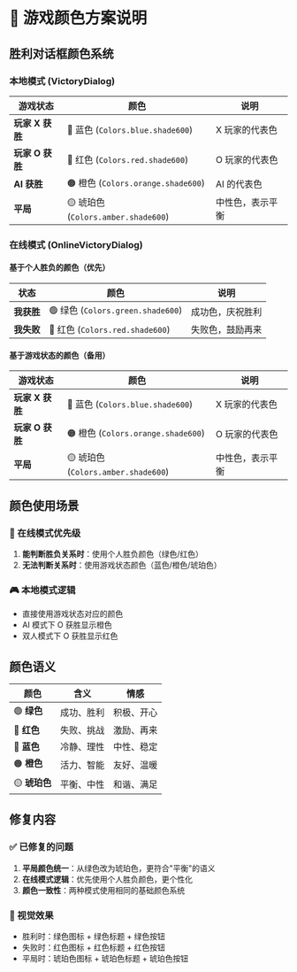 # 🎨 游戏颜色方案说明

## 胜利对话框颜色系统

### 本地模式 (VictoryDialog)

| 游戏状态 | 颜色 | 说明 |
|----------|------|------|
| **玩家 X 获胜** | 🔵 蓝色 (`Colors.blue.shade600`) | X 玩家的代表色 |
| **玩家 O 获胜** | 🔴 红色 (`Colors.red.shade600`) | O 玩家的代表色 |
| **AI 获胜** | 🟠 橙色 (`Colors.orange.shade600`) | AI 的代表色 |
| **平局** | 🟡 琥珀色 (`Colors.amber.shade600`) | 中性色，表示平衡 |

### 在线模式 (OnlineVictoryDialog)

#### 基于个人胜负的颜色（优先）
| 状态 | 颜色 | 说明 |
|------|------|------|
| **我获胜** | 🟢 绿色 (`Colors.green.shade600`) | 成功色，庆祝胜利 |
| **我失败** | 🔴 红色 (`Colors.red.shade600`) | 失败色，鼓励再来 |

#### 基于游戏状态的颜色（备用）
| 游戏状态 | 颜色 | 说明 |
|----------|------|------|
| **玩家 X 获胜** | 🔵 蓝色 (`Colors.blue.shade600`) | X 玩家的代表色 |
| **玩家 O 获胜** | 🟠 橙色 (`Colors.orange.shade600`) | O 玩家的代表色 |
| **平局** | 🟡 琥珀色 (`Colors.amber.shade600`) | 中性色，表示平衡 |

## 颜色使用场景

### 🎯 在线模式优先级
1. **能判断胜负关系时**：使用个人胜负颜色（绿色/红色）
2. **无法判断关系时**：使用游戏状态颜色（蓝色/橙色/琥珀色）

### 🎮 本地模式逻辑
- 直接使用游戏状态对应的颜色
- AI 模式下 O 获胜显示橙色
- 双人模式下 O 获胜显示红色

## 颜色语义

| 颜色 | 含义 | 情感 |
|------|------|------|
| 🟢 **绿色** | 成功、胜利 | 积极、开心 |
| 🔴 **红色** | 失败、挑战 | 激励、再来 |
| 🔵 **蓝色** | 冷静、理性 | 中性、稳定 |
| 🟠 **橙色** | 活力、智能 | 友好、温暖 |
| 🟡 **琥珀色** | 平衡、中性 | 和谐、满足 |

## 修复内容

### ✅ 已修复的问题
1. **平局颜色统一**：从绿色改为琥珀色，更符合"平衡"的语义
2. **在线模式逻辑**：优先使用个人胜负颜色，更个性化
3. **颜色一致性**：两种模式使用相同的基础颜色系统

### 🎨 视觉效果
- 胜利时：绿色图标 + 绿色标题 + 绿色按钮
- 失败时：红色图标 + 红色标题 + 红色按钮
- 平局时：琥珀色图标 + 琥珀色标题 + 琥珀色按钮 